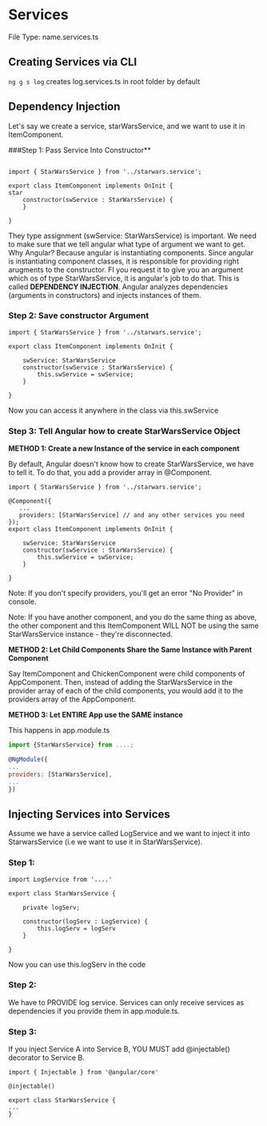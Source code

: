 # Services

File Type: name.services.ts

## Creating Services via CLI

```ng g s log```
creates log.services.ts in root folder by default

## Dependency Injection

Let's say we create a service, starWarsService, and we want to use it in ItemComponent.

###Step 1: Pass Service Into Constructor**

```

import { StarWarsService } from '../starwars.service';

export class ItemComponent implements OnInit {
star
	constructor(swService : StarWarsService) {
	}

}
```

They type assignment (swService: StarWarsService) is important. We need to make sure that we tell angular what type of argument we want to get. Why Angular? Because angular is instantiating components. Since angular is instantiating component classes, it is responsible for providing right arugments to the constructor. FI you request it to give you an argument which os of type StarWarsService, it is angular's job to do that. This is called **DEPENDENCY INJECTION**. Angular analyzes dependencies (arguments in constructors) and injects instances of them. 

### Step 2: Save constructor Argument

```
import { StarWarsService } from '../starwars.service';

export class ItemComponent implements OnInit {
	
	swService: StarWarsService
	constructor(swService : StarWarsService) {
		this.swService = swService;
	}

}
```

Now you can access it anywhere in the class via this.swService

### Step 3: Tell Angular how to create StarWarsService Object


**METHOD 1: Create a new Instance of the service in each component**

By default, Angular doesn't know how to create StarWarsService, we have to tell it. To do that, you add a provider array in @Component.

```
import { StarWarsService } from '../starwars.service';

@Component({
   ...
   providers: [StarWarsService] // and any other services you need
});
export class ItemComponent implements OnInit {
	
	swService: StarWarsService
	constructor(swService : StarWarsService) {
		this.swService = swService;
	}

}
```

Note: If you don't specify providers, you'll get an error "No Provider" in console.

Note: If you have another component, and you do the same thing as above, the other component and this ItemComponent WILL NOT be using the same StarWarsService instance - they're disconnected.


**METHOD 2: Let Child Components Share the Same Instance with Parent Component**


Say ItemComponent and ChickenComponent were child components of AppComponent. Then, instead of adding the StarWarsService in the provider array of each of the child components, you would add it to the providers array of the AppComponent.

**METHOD 3: Let ENTIRE App use the SAME instance**

This happens in app.module.ts

```javascript
import {StarWarsService} from ....;

@NgModule({
...
providers: [StarWarsService],
...
})
```


## Injecting Services into Services



Assume we have a service called LogService and we want to inject it into StarwarsService (i.e we want to use it in StarWarsService).


### Step 1:

```
import LogService from '....'

export class StarWarsService {
	
	private logServ;
	
	constructor(logServ : LogService) {
		this.logServ = logServ
	}

}
```

Now you can use this.logServ in the code

### Step 2: 

We have to PROVIDE log service. Services can only receive services as dependencies if you provide them in app.module.ts.

### Step 3:

If you inject Service A into Service B, YOU MUST add @injectable() decorator to Service B.

```
import { Injectable } from '@angular/core'

@injectable()

export class StarWarsService {
...
}
```

